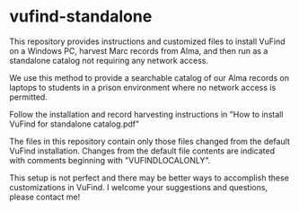 # vufind-standalone
This repository provides instructions and customized files to install VuFind on a Windows PC, harvest Marc records from Alma, and then run as a standalone catalog not requiring any network access.

We use this method to provide a searchable catalog of our Alma records on laptops to students in a prison environment where no network access is permitted.

Follow the installation and record harvesting instructions in "How to install VuFind for standalone catalog.pdf"

The files in this repository contain only those files changed from the default VuFind installation. Changes from the default file contents are indicated with comments beginning with "VUFINDLOCALONLY".

This setup is not perfect and there may be better ways to accomplish these customizations in VuFind. I welcome your suggestions and questions, please contact me!